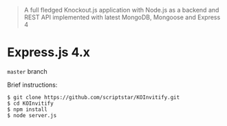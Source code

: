 > A full fledged Knockout.js application with Node.js as a backend and REST API implemented with latest MongoDB, Mongoose and Express 4

# Express.js 4.x

`master` branch

Brief instructions:

```
$ git clone https://github.com/scriptstar/KOInvitify.git
$ cd KOInvitify
$ npm install
$ node server.js

```